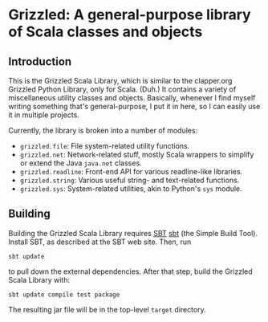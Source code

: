 Grizzled: A general-purpose library of Scala classes and objects
================================================================

Introduction
------------

This is the Grizzled Scala Library, which is similar to the clapper.org
Grizzled Python Library, only for Scala. (Duh.) It contains a variety of
miscellaneous utility classes and objects. Basically, whenever I find
myself writing something that's general-purpose, I put it in here, so I can
easily use it in multiple projects.

Currently, the library is broken into a number of modules:

- `grizzled.file`: File system-related utility functions.
- `grizzled.net`: Network-related stuff, mostly Scala wrappers to simplify or
  extend the Java `java.net` classes.
- `grizzled.readline`: Front-end API for various readline-like libraries.
- `grizzled.string`: Various useful string- and text-related functions.
- `grizzled.sys`: System-related utilities, akin to Python's `sys` module.

Building
--------

Building the Grizzled Scala Library requires [SBT] [sbt] (the Simple Build
Tool). Install SBT, as described at the SBT web site. Then, run

    sbt update

to pull down the external dependencies. After that step, build the Grizzled
Scala Library with:

    sbt update compile test package

The resulting jar file will be in the top-level `target` directory.

  [sbt]: http://code.google.com/p/simple-build-tool
